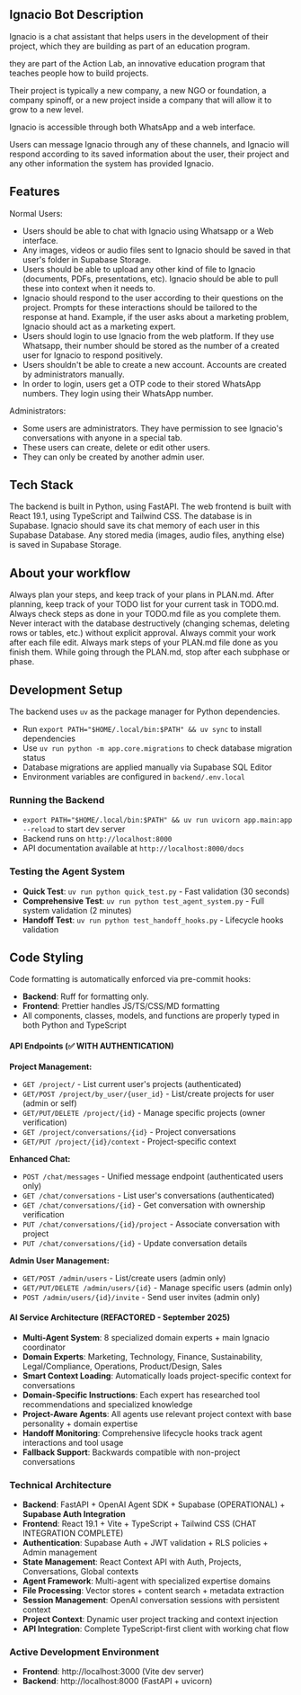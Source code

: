 ## Ignacio Bot Description
Ignacio is a chat assistant that helps users in the development of their project, which they are building as part of an education program.

they are part of the Action Lab, an innovative education program that teaches people how to build projects.

Their project is typically a new company, a new NGO or foundation, a company spinoff, or a new project inside a company that will allow it to grow to a new level.

Ignacio is accessible through both WhatsApp and a web interface.

Users can message Ignacio through any of these channels, and Ignacio will respond according to its saved information about the user, their project and any other information the system has provided Ignacio.

## Features

Normal Users:
* Users should be able to chat with Ignacio using Whatsapp or a Web interface.
* Any images, videos or audio files sent to Ignacio should be saved in that user's folder in Supabase Storage.
* Users should be able to upload any other kind of file to Ignacio (documents, PDFs, presentations, etc). Ignacio should be able to pull these into context when it needs to.
* Ignacio should respond to the user according to their questions on the project. Prompts for these interactions should be tailored to the response at hand. Example, if the user asks about a marketing problem, Ignacio should act as a marketing expert.
* Users should login to use Ignacio from the web platform. If they use Whatsapp, their number should be stored as the number of a created user for Ignacio to respond positively.
* Users shouldn't be able to create a new account. Accounts are created by administrators manually.
* In order to login, users get a OTP code to their stored WhatsApp numbers. They login using their WhatsApp number.

Administrators:
* Some users are administrators. They have permission to see Ignacio's conversations with anyone in a special tab.
* These users can create, delete or edit other users.
* They can only be created by another admin user.


## Tech Stack

The backend is built in Python, using FastAPI.
The web frontend is built with React 19.1, using TypeScript and Tailwind CSS.
The database is in Supabase. Ignacio should save its chat memory of each user in this Supabase Database.
Any stored media (images, audio files, anything else) is saved in Supabase Storage.


## About your workflow

Always plan your steps, and keep track of your plans in PLAN.md.
After planning, keep track of your TODO list for your current task in TODO.md.
Always check steps as done in your TODO.md file as you complete them.
Never interact with the database destructively (changing schemas, deleting rows or tables, etc.) without explicit approval.
Always commit your work after each file edit.
Always mark steps of your PLAN.md file done as you finish them.
While going through the PLAN.md, stop after each subphase or phase.

## Development Setup

The backend uses `uv` as the package manager for Python dependencies.
- Run `export PATH="$HOME/.local/bin:$PATH" && uv sync` to install dependencies
- Use `uv run python -m app.core.migrations` to check database migration status
- Database migrations are applied manually via Supabase SQL Editor
- Environment variables are configured in `backend/.env.local`

### Running the Backend
- `export PATH="$HOME/.local/bin:$PATH" && uv run uvicorn app.main:app --reload` to start dev server
- Backend runs on `http://localhost:8000`
- API documentation available at `http://localhost:8000/docs`

### Testing the Agent System
- **Quick Test**: `uv run python quick_test.py` - Fast validation (30 seconds)
- **Comprehensive Test**: `uv run python test_agent_system.py` - Full system validation (2 minutes)
- **Handoff Test**: `uv run python test_handoff_hooks.py` - Lifecycle hooks validation

## Code Styling

Code formatting is automatically enforced via pre-commit hooks:
- **Backend**: Ruff for formatting only.
- **Frontend**: Prettier handles JS/TS/CSS/MD formatting
- All components, classes, models, and functions are properly typed in both Python and TypeScript


#### **API Endpoints (✅ WITH AUTHENTICATION)**
**Project Management:**
- `GET /project/` - List current user's projects (authenticated)
- `GET/POST /project/by_user/{user_id}` - List/create projects for user (admin or self)
- `GET/PUT/DELETE /project/{id}` - Manage specific projects (owner verification)
- `GET /project/conversations/{id}` - Project conversations
- `GET/PUT /project/{id}/context` - Project-specific context

**Enhanced Chat:**
- `POST /chat/messages` - Unified message endpoint (authenticated users only)
- `GET /chat/conversations` - List user's conversations (authenticated)
- `GET /chat/conversations/{id}` - Get conversation with ownership verification
- `PUT /chat/conversations/{id}/project` - Associate conversation with project
- `PUT /chat/conversations/{id}` - Update conversation details

**Admin User Management:**
- `GET/POST /admin/users` - List/create users (admin only)
- `GET/PUT/DELETE /admin/users/{id}` - Manage specific users (admin only)
- `POST /admin/users/{id}/invite` - Send user invites (admin only)

#### **AI Service Architecture (REFACTORED - September 2025)**
- **Multi-Agent System**: 8 specialized domain experts + main Ignacio coordinator
- **Domain Experts**: Marketing, Technology, Finance, Sustainability, Legal/Compliance, Operations, Product/Design, Sales
- **Smart Context Loading**: Automatically loads project-specific context for conversations
- **Domain-Specific Instructions**: Each expert has researched tool recommendations and specialized knowledge
- **Project-Aware Agents**: All agents use relevant project context with base personality + domain expertise
- **Handoff Monitoring**: Comprehensive lifecycle hooks track agent interactions and tool usage
- **Fallback Support**: Backwards compatible with non-project conversations


### **Technical Architecture**
- **Backend**: FastAPI + OpenAI Agent SDK + Supabase (OPERATIONAL) + **Supabase Auth Integration**
- **Frontend**: React 19.1 + Vite + TypeScript + Tailwind CSS (CHAT INTEGRATION COMPLETE)
- **Authentication**: Supabase Auth + JWT validation + RLS policies + Admin management
- **State Management**: React Context API with Auth, Projects, Conversations, Global contexts
- **Agent Framework**: Multi-agent with specialized expertise domains
- **File Processing**: Vector stores + content search + metadata extraction
- **Session Management**: OpenAI conversation sessions with persistent context
- **Project Context**: Dynamic user project tracking and context injection
- **API Integration**: Complete TypeScript-first client with working chat flow

### **Active Development Environment**
- **Frontend**: http://localhost:3000 (Vite dev server)
- **Backend**: http://localhost:8000 (FastAPI + uvicorn)